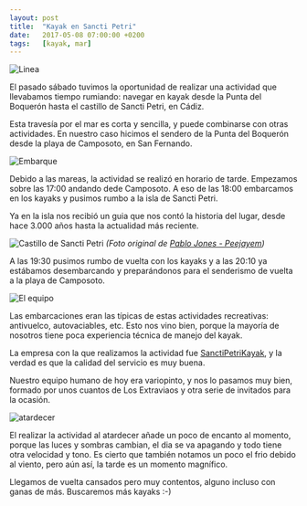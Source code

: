 ```yaml
---
layout: post
title:  "Kayak en Sancti Petri"
date:   2017-05-08 07:00:00 +0200
tags:	[kayak, mar]
---
```


![Linea][linea]

El pasado sábado tuvimos la oportunidad de realizar una actividad que
llevabamos tiempo rumiando: navegar en kayak desde la Punta del Boquerón
hasta el castillo de Sancti Petri, en Cádiz.

Esta travesía por el mar es corta y sencilla, y puede combinarse con otras
actividades. En nuestro caso hicimos el sendero de la Punta del Boquerón
desde la playa de Camposoto, en San Fernando.

<!--more-->

![Embarque][embarque]

Debido a las mareas, la actividad se realizó en horario de tarde.
Empezamos sobre las 17:00 andando dede Camposoto. A eso de las 18:00 embarcamos
en los kayaks y pusimos rumbo a la isla de Sancti Petri. 

Ya en la isla nos recibió un guia que nos contó la historia del lugar, desde
hace 3.000 años hasta la actualidad más reciente.

![Castillo de Sancti Petri][castillo]
_(Foto original de [Pablo Jones - Peejayem][origen])_


A las 19:30 pusimos rumbo de vuelta con los kayaks y a las 20:10 ya estábamos
desembarcando y preparándonos para el senderismo de vuelta a la playa de 
Camposoto.

![El equipo][equipo]

Las embarcaciones eran las típicas de estas actividades recreativas:
antivuelco, autovaciables, etc. Esto nos vino bien, porque la mayoría de
nosotros tiene poca experiencia técnica de manejo del kayak.

La empresa con la que realizamos la actividad fue [SanctiPetriKayak][spk],
y la verdad es que la calidad del servicio es muy buena.

Nuestro equipo humano de hoy era variopinto, y nos lo pasamos muy bien,
formado por unos cuantos de Los Extraviaos y otra serie de invitados para la
ocasión.

![atardecer][sunlight]


El realizar la actividad al atardecer añade un poco de encanto al momento,
porque las luces y sombras cambian, el dia se va apagando y todo tiene otra
velocidad y tono. Es cierto que también notamos un poco el frio debido al viento,
pero aún así, la tarde es un momento magnífico.

Llegamos de vuelta cansados pero muy contentos, alguno incluso con ganas de
más. Buscaremos más kayaks :-)


[castillo]:		{{site.url}}/assets/20170506-01-castillo_sanctipetri_pablojones_peejayem.jpg
[embarque]:		{{site.url}}/assets/20170506-02-kayak-embarque.jpg
[linea]:		{{site.url}}/assets/20170506-03-kayak-linea.jpg
[equipo]:		{{site.url}}/assets/20170506-04-kayak-equipo.jpg                              
[sunlight]:		{{site.url}}/assets/20170506-05-kayak-sunlight.jpg
[origen]:		https://commons.wikimedia.org/wiki/File:Castillo_de_Sancti_Petri.JPG
[spk]:			http://www.sanctipetrikayak.com/
